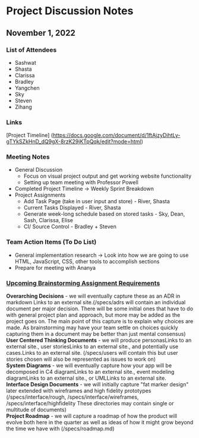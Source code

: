 # Project Discussion Notes
## November 1, 2022

### List of Attendees
- Sashwat
- Shasta
- Clarissa
- Bradley
- Yangchen
- Sky
- Steven
- Zihang

### Links
[Project Timeline] (https://docs.google.com/document/d/1ftAjzyDihtLy-gTYkSZkHnD_dQ9gX-8rzK29jKTpQqk/edit?mode=html)

### Meeting Notes
* General Discussion
  * Focus on visual project output and get working website functionality
  * Setting up team meeting with Professor Powell
* Completed Project Timeline -> Weekly Sprint Breakdown
* Project Assignments
  * Add Task Page (take in user input and store) - River, Shasta
  * Current Tasks Displayed - River, Shasta
  * Generate week-long schedule based on stored tasks - Sky, Dean, Sash, Clarissa, Elise
  * CI/ Source Control - Bradley + Steven 

### Team Action Items (To Do List)
* General implementation research -> Look into how we are going to use HTML, JavaScript, CSS, other tools to accomplish sections
* Prepare for meeting with Ananya

### [Upcoming Brainstorming Assignment Requirements](https://canvas.ucsd.edu/courses/39754/assignments/526057)
**Overarching Decisions** - we will eventually capture these as an ADR in markdown Links to an external site.(/specs/adrs will contain an individual document per major decision.  There will be some initial ones that have to do with general project plan and approach, but more may be added as the project goes on.  The main point of this capture is to explain why choices are made.  As brainstorming may have your team settle on choices quickly capturing them in a document may be better than just mental consensus) \
**User Centered Thinking Documents** - we will produce personasLinks to an external site., user storiesLinks to an external site., and potentially use cases.Links to an external site. (/specs/users will contain this but user stories chosen will also be represented as issues to work on)\
**System Diagrams** - we will eventually capture how your app will be decomposed in C4 diagramLinks to an external site., event modeling diagramLinks to an external site., or UMLLinks to an external site. \
**Interface Design Documents** - we will initially capture "fat marker design" later extended with wireframes and high fidelity prototypes (/specs/interface/rough, /specs/interface/wireframes, /specs/interface/highfidelity  These directories may contain single or multitude of documents)\
**Project Roadmap** - we will capture a roadmap of how the product will evolve both here in the quarter as well as ideas of how it might grow beyond the time we have with  (/specs/roadmap.md)
